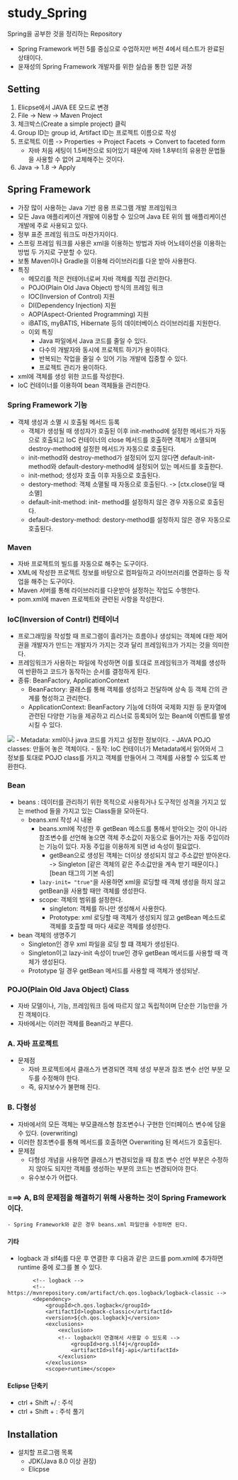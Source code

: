 # study_Spring
Spring을 공부한 것을 정리하는 Repository
- Spring Framework 버전 5를 중심으로 수업하지만 버전 4에서 테스트가 완료된 상태이다.
- 윤재성의 Spring Framework 개발자를 위한 실습을 통한 입문 과정

## Setting
1. Elicpse에서 JAVA EE 모드로 변경
2. File -> New -> Maven Project
3. 체크박스(Create a simple project) 클릭
4. Group ID는 group id, Artifact ID는 프로젝트 이름으로 작성
5. 프로젝트 이름 -> Properties -> Project Facets -> Convert to faceted form
    - 자바 처음 세팅이 1.5버전으로 되어있기 때문에 자바 1.8부터의 유용한 문법들을 사용할 수 없어 교체해주는 것이다.
6. Java -> 1.8 -> Apply

## Spring Framework
- 가장 많이 사용하는 Java 기반 응용 프로그램 개발 프레임워크
- 모든 Java 애플리케이션 개발에 이용할 수 있으며 Java EE 위의 웹 애플리케이션 개발에 주로 사용되고 있다.
- 정부 표준 프레임 워크도 마찬가지이다. 
- 스프링 프레임 워크를 사용은 xml을 이용하는 방법과 자바 어노테이션을 이용하는 방법 두 가지로 구분할 수 있다.
- 보통 Maven이나 Gradle을 이용해 라이브러리를 다운 받아 사용한다.
- 특징
    - 메모리를 적은 컨테어너로써 자바 객체를 직접 관리한다.
    - POJO(Plain Old Java Object) 방식의 프레임 워크
    - IOC(Inversion of Control) 지원
    - DI(Dependency Injection) 지원
    - AOP(Aspect-Oriented Programming) 지원
    - iBATIS, myBATIS, Hibernate 등의 데이터베이스 라이브러리를 지원한다.
    - 이외 특징
        - Java 파일에서 Java 코드를 줄일 수 있다.
        - 다수의 개발자와 동시에 프로젝트 하기가 용이하다.
        - 반복되는 작업을 줄일 수 있어 기능 개발에 집중할 수 있다.
        - 프로젝트 관리가 용이하다.
- xml에 객체를 생성 위한 코드를 작성한다.
- IoC 컨테이너를 이용하여 bean 객체들을 관리한다.

### Spring Framework 기능
- 객체 생성과 소멸 시 호출될 메서드 등록
    - 객체가 생성될 때 생성자가 호출된 이후 init-method에 설정한 메서드가 자동으로 호출되고 IoC 컨테이너의 close 메서드를 호출하면 객체가 소멸되며 destroy-method에 설정한 메서드가 자동으로 호출된다.
    - init-method와 destroy-method가 설정되어 있지 않다면 default-init-method와 default-destory-method에 설정되어 있는 메서드를 호출한다.
    - init-method; 생성자 호출 이후 자동으로 호출된다.
    - destory-method: 객체 소멸될 때 자동으로 호출된다. -> [ctx.close()일 때 소멸]
    - default-init-method: init- method를 설정하지 않은 경우 자동으로 호출된다.
    - default-destory-method: destory-method를 설정하지 않은 경우 자동으로 호출된다.

### Maven
- 자바 프로젝트의 빌드를 자동으로 해주는 도구이다.
- XML에 작성한 프로젝트 정보를 바탕으로 컴파일하고 라이브러리를 연결하는 등 작업을 해주는 도구이다.
- Maven 서버를 통해 라이브러리를 다운받아 설정하는 작업도 수행한다.
- pom.xml에 maven 프로젝트와 관련된 사항을 작성한다.

### IoC(Inversion of Contrl) 컨테이너
- 프로그래밍을 작성할 때 프로그램이 흘러가는 흐름이나 생성되는 객체에 대한 제어권을 개발자가 만드는 개발자가 가지는 것과 달리 프레임워크가 가지는 것을 의미한다.
- 프레임워크가 사용하는 파일에 작성하면 이를 토대로 프레임워크가 객체를 생성하여 반환하고 코드가 동작하는 순서를 결정하게 된다.
- 종류: BeanFactory, ApplicationContext
    - BeanFactory: 클래스를 통해 객체를 생성하고 전달하며 상속 등 객체 간의 관계를 형성하고 관리한다.
    - ApplicationContext: BeanFactory 기능에 더하여 국제화 지원 등 문자열에 관련된 다양한 기능을 제공하고 리스너로 등록되어 있는 Bean에 이벤트를 발생시킬 수 있다.
<img src=".img/IoC동작.PNG"/>
- Metadata: xml이나 java 코드를 가지고 설정한 정보이다.
- JAVA POJO classes: 만들어 놓은 객체이다.
- 동작: IoC 컨테이너가 Metadata에서 읽어와서 그 정보를 토대로 POJO class를 가지고 객체를 만들어서 그 객체를 사용할 수 있도록 반환한다.

### Bean
- beans : 데이터를 관리하기 위한 목적으로 사용하거나 도구적인 성격을 가지고 있는 method 들을 가지고 있는 Class들을 모아둔다.
    - beans.xml 작성 시 내용
        - beans.xml에 작성한 후 getBean 메소드를 통해서 받아오는 것이 아니라 참조변수를 선언해 놓으면 객체 주소값이 자동으로 들어가는 자동 주입이라는 기능이 있다. 자동 주입을 이용하게 되면 id 속성이 필요없다.
            - getBean으로 생성된 객체는 더이상 생성되지 않고 주소값만 받아온다. -> Singleton [같은 객체의 같은 주소값만을 계속 받기 때문이다.]
        [bean 태그의 기본 속성]
        - `lazy-init= "true"`을 사용하면 xml을 로딩할 때 객체 생성을 하지 않고 getBean을 사용할 때만 객체를 생성한다.
        - scope: 객체의 범위를 설정한다.
            - singleton: 객체를 하나만 생성해서 사용한다.
            - Prototype: xml 로딩할 때 객체가 생성되지 않고 getBean 메소드로 객체를 호출할 때 마다 새로운 객체를 생성한다.
- bean 객체의 생명주기
    - Singleton인 경우 xml 파일을 로딩 할 떄 객체가 생성된다.
    - Singleton이고 lazy-init 속성이 true인 경우 getBean 메서드를 사용할 때 객체가 생성된다.
    - Prototype 일 경우 getBean 메서드를 사용할 때 객체가 생성되낟.

### POJO(Plain Old Java Object) Class
- 자바 모델이나, 기능, 프레임워크 등에 따르지 않고 독립적이며 단순한 기능만을 가진 객체이다.
- 자바에서는 이러한 객체를 Bean라고 부른다.

### A. 자바 프로젝트
- 문제점
    - 자바 프로젝트에서 클래스가 변경되면 객체 생성 부분과 참조 변수 선언 부분 모두를 수정해야 한다.
    - 즉, 유지보수가 불편해 진다.

### B. 다형성
- 자바에서의 모든 객체는 부모클래스형 참조변수나 구현한 인터페이스 변수에 담을 수 있다. (overwriting)
- 이러한 참조변수를 통해 메서드를 호출하면 Overwriting 된 메서드가 호출된다.
- 문제점
    - 다형성 개념을 사용하면 클래스가 변경되었을 때 참조 변수 선언 부분은 수정하지 않아도 되지만 객체를 생성하는 부분의 코드는 변경되어야 한다.
    - 유수보수가 어렵다.

### ===> A, B의 문제점을 해결하기 위해 사용하는 것이 Spring Framework이다.
    - Spring Framework와 같은 경우 beans.xml 파일만을 수정하면 된다.

#### 기타
- logback 과 slf4j를 다운 후 연결한 후 다음과 같은 코드를 pom.xml에 추가하면 runtime 중에 로그를 볼 수 있다.
```
		<!-- logback -->
		<!-- https://mvnrepository.com/artifact/ch.qos.logback/logback-classic -->
		<dependency>
			<groupId>ch.qos.logback</groupId>
			<artifactId>logback-classic</artifactId>
			<version>${ch.qos.logback}</version>
			<exclusions>
				<exclusion>
				<!-- logback이 연결해서 사용할 수 있도록 -->
					<groupId>org.slf4j</groupId>
					<artifactId>slf4j-api</artifactId>
				</exclusion>
			</exclusions>
			<scope>runtime</scope>
```

#### Eclipse 단축키
- ctrl + Shift +/ : 주석
- ctrl + Shift + \: 주석 풀기

## Installation
- 설치할 프로그램 목록
    - JDK(Java 8.0 이상 권장)
    - Elicpse